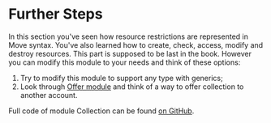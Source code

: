 # Further Steps

In this section you've seen how resource restrictions are represented in Move syntax. You've also learned how to create, check, access, modify and destroy resources. This part is supposed to be last in the book. However you can modify this module to your needs and think of these options:

1. Try to modify this module to support any type with generics;
2. Look through [Offer module](https://github.com/starcoinorg/starcoin/blob/master/vm/stdlib/modules/Offer.move) and think of a way to offer collection to another account.

Full code of module Collection can be found [on GitHub](https://github.com/damirka/move-book/blob/master/samples/).
